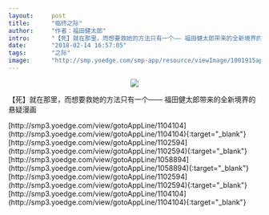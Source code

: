 ```yaml
---
layout:     post
title:      "临终之际"
author:     "作者：福田健太郎"
intro:      "【死】就在那里，而想要救她的方法只有一个—— 福田健太郎带来的全新境界的悬疑漫画"
date:       "2018-02-14 16:57:05"
tags:       "之际"
image:      "http://smp.yoedge.com/smp-app/resource/viewImage/1001915appline.png"
---
```

<div style="text-align: center">
<p><img src="http://smp.yoedge.com/smp-app/resource/viewImage/1001915appline.png"/></p>
</div>
<p class="post-meta">
<span>【死】就在那里，而想要救她的方法只有一个—— 福田健太郎带来的全新境界的悬疑漫画</span>
</p>
[http://smp3.yoedge.com/view/gotoAppLine/1104104](http://smp3.yoedge.com/view/gotoAppLine/1104104){:target="_blank"}
[http://smp3.yoedge.com/view/gotoAppLine/1102594](http://smp3.yoedge.com/view/gotoAppLine/1102594){:target="_blank"}
[http://smp3.yoedge.com/view/gotoAppLine/1058894](http://smp3.yoedge.com/view/gotoAppLine/1058894){:target="_blank"}
[http://smp3.yoedge.com/view/gotoAppLine/1102594](http://smp3.yoedge.com/view/gotoAppLine/1102594){:target="_blank"}
[http://smp3.yoedge.com/view/gotoAppLine/1104104](http://smp3.yoedge.com/view/gotoAppLine/1104104){:target="_blank"}


